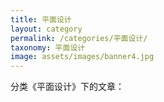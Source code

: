 ```yaml
---
title: 平面设计
layout: category
permalink: /categories/平面设计/
taxonomy: 平面设计
image: assets/images/banner4.jpg
---
```


分类《平面设计》下的文章：